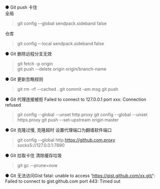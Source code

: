 ● Git push 卡住  
全局  
> git config --global sendpack.sideband false

仓库  
> git config –-local sendpack.sideband false

● Git 删除远程分支无效  
> git fetch -p origin     
> git push --delete origin origin/branch-name

● Git 更新忽略规则
> git rm -rf --cached . 
> git commit -am msg
> git push

● Git 代理连接被拒
Failed to connect to 127.0.0.1 port xxx: Connection refused
> git config --global --unset http.proxy
> git config --global --unset https.proxy
> git push --set-upstream origin master

● Git 克隆过慢, 克隆超时
设置代理端口为翻墙软件端口
> git config --global http.https://github.com.proxy socks5://127.0.0.1:7890

● Git 拉取卡住
清除缓存垃圾
> git gc --prune=now

● Git 无法访问Gist
fatal: unable to access 'https://gist.github.com/xx.git/': Failed to connect to gist.github.com port 443: Timed out
> 